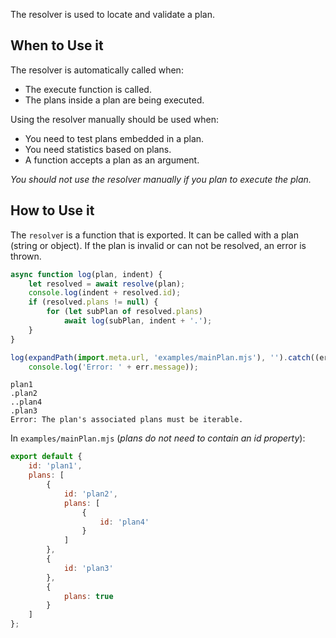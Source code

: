 The resolver is used to locate and validate a plan.

## When to Use it
The resolver is automatically called when:

- The execute function is called.
- The plans inside a plan are being executed.

Using the resolver manually should be used when:

- You need to test plans embedded in a plan.
- You need statistics based on plans.
- A function accepts a plan as an argument.

*You should not use the resolver manually if you plan to execute the plan.*

## How to Use it
The `resolve`r is a function that is exported. It can be called with a plan (string or object). If the plan is invalid or can not be resolved, an error is thrown.
```js
async function log(plan, indent) {
	let resolved = await resolve(plan);
	console.log(indent + resolved.id);
	if (resolved.plans != null) {
		for (let subPlan of resolved.plans)
			await log(subPlan, indent + '.');
	}
}

log(expandPath(import.meta.url, 'examples/mainPlan.mjs'), '').catch((err) =>
	console.log('Error: ' + err.message));
```
```text
plan1
.plan2
..plan4
.plan3
Error: The plan's associated plans must be iterable.
```
In `examples/mainPlan.mjs` (*plans do not need to contain an id property*):
```js
export default {
	id: 'plan1',
	plans: [
		{
			id: 'plan2',
			plans: [
				{
					id: 'plan4'
				}
			]
		},
		{
			id: 'plan3'
		},
		{
			plans: true
		}
	]
};
```
